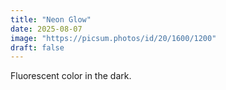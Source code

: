 ```yaml
---
title: "Neon Glow"
date: 2025-08-07
image: "https://picsum.photos/id/20/1600/1200"
draft: false
---
```


Fluorescent color in the dark.
